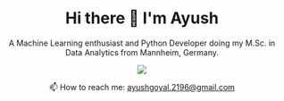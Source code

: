 <h1 align='center'>
  Hi there 👋 I'm Ayush
</h1>

<p align='center'>
  A Machine Learning enthusiast and Python Developer doing my M.Sc. in Data Analytics from Mannheim, Germany.
</p>

<p align='center'>
 <a align='center' href="https://www.linkedin.com/in/ayush2196/">
    <img src="https://img.shields.io/badge/linkedin-%230077B5.svg?&style=for-the-badge&logo=linkedin&logoColor=white" />
  </a>
</p>

<p align='center'>
  📫 How to reach me: <a href='mailto:ayushgoyal.2196@gmail.com'>ayushgoyal.2196@gmail.com</a>
</p>
<!---
ayush2196/ayush2196 is a ✨ special ✨ repository because its `README.md` (this file) appears on your GitHub profile.
You can click the Preview link to take a look at your changes.
--->
